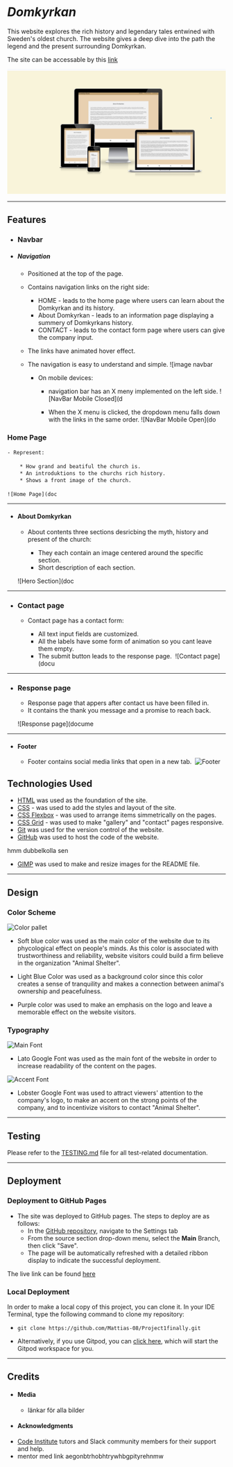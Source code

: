 # *Domkyrkan*
This website explores the rich history and legendary tales entwined with Sweden's oldest church. The website gives a deep dive into the path the legend and the present surrounding Domkyrkan.

The site can be accessable by this [link](https://mattias-08.github.io/Project1finally/index.html)

![Responsive Mockup](docs/screen_display.png)

---

## Features

+ ### Navbar

+ ##### Navigation
    - Positioned at the top of the page.
    - Contains navigation links on the right side:
        * HOME - leads to the home page where users can learn about the Domkyrkan and its history.
        * About Domkyrkan - leads to an information page displaying a summery of Domkyrkans history.
        * CONTACT - leads to the contact form page where users can give the company input.
    - The links have animated hover effect.
    - The navigation is easy to understand and simple.
    ![image navbar



        * On mobile devices: 
            - navigation bar has an X meny implemented on the left side.
            ![NavBar Mobile Closed](d
        
            - When the X menu is clicked, the dropdown menu falls down with the links in the same order.
            ![NavBar Mobile Open](do

 ### Home Page

    - Represent: 

        * How grand and beatiful the church is.
        * An introduktions to the churchs rich history.
        * Shows a front image of the church.

    ![Home Page](doc

---

+ #### About Domkyrkan

    - About contents three sections desricbing the myth, history and present of the church:

        * They each contain an image centered around the specific section.
        * Short description of each section.

    ![Hero Section](doc

--- 

+ ### Contact page

    - Contact page has a contact form:

        - All text input fields are customized.
        - All the labels have some form of animation so you cant leave them empty.
        - The submit button leads to the response page.
​
    ![Contact page](docu


---
+ ### Response page

    - Response page that appers after contact us have been filled in.
    - It contains the thank you message and a promise to reach back.

    ![Response page](docume

---
+ #### Footer

    - Footer contains social media links that open in a new tab.
​
    ![Footer](documentation/footer.png)
​
## Technologies Used

- [HTML](https://developer.mozilla.org/en-US/docs/Web/HTML) was used as the foundation of the site.
- [CSS](https://developer.mozilla.org/en-US/docs/Web/css) - was used to add the styles and layout of the site.
- [CSS Flexbox](https://developer.mozilla.org/en-US/docs/Learn/CSS/CSS_layout/Flexbox) - was used to arrange items simmetrically on the pages.
- [CSS Grid](https://developer.mozilla.org/en-US/docs/Web/CSS/grid) - was used to make "gallery" and "contact" pages responsive. 
- [Git](https://git-scm.com/) was used for the version control of the website.
- [GitHub](https://github.com/) was used to host the code of the website.


hmm dubbelkolla sen
- [GIMP](https://www.gimp.org/) was used to make and resize images for the README file.

---

## Design

### Color Scheme

![Color pallet](documentation/color_pallet.png)

- Soft blue color was used as the main color of the website due to its phycological effect on people's minds. As this color is associated with trustworthiness and reliability, website visitors could build a firm believe in the organization "Animal Shelter".

- Light Blue Color was used as a background color since this color creates a sense of tranquility and makes a connection between animal's ownership and peacefulness.

- Purple color was used to make an emphasis on the logo and leave a memorable effect on the website visitors.

### Typography

![Main Font](documentation/primary_font.png)

- Lato Google Font was used as the main font of the website in order to increase readability of the content on the pages.

![Accent Font](documentation/accent_font.png)

- Lobster Google Font was used to attract viewers' attention to the company's logo, to make an accent on the strong points of the company, and to incentivize visitors to contact "Animal Shelter".

---

## Testing

Please refer to the [TESTING.md](TESTING.md) file for all test-related documentation.

---

## Deployment

### Deployment to GitHub Pages

- The site was deployed to GitHub pages. The steps to deploy are as follows: 
  - In the [GitHub repository](https://github.com/Mattias-08/Project1finally), navigate to the Settings tab 
  - From the source section drop-down menu, select the **Main** Branch, then click "Save".
  - The page will be automatically refreshed with a detailed ribbon display to indicate the successful deployment.

The live link can be found [here](https://github.com/Mattias-08/Project1finally)

### Local Deployment

In order to make a local copy of this project, you can clone it.
In your IDE Terminal, type the following command to clone my repository:

- `git clone https://github.com/Mattias-08/Project1finally.git`

- Alternatively, if you use Gitpod, you can [click here](https://mattias08-project1final-rjatp002dgm.ws-eu110.gitpod.io/), which will start the Gitpod workspace for you.

---

## Credits

+ #### Media

    - länkar för alla bilder

+ #### Acknowledgments

- [Code Institute](https://codeinstitute.net/) tutors and Slack community members for their support and help.
- mentor med link aegonbtrhobhtrywhbgpityrehnmw